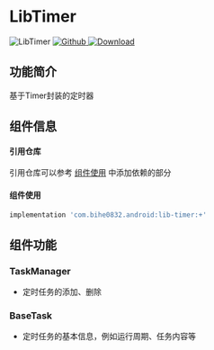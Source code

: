 # LibTimer

![LibTimer](https://img.shields.io/badge/AndroidAppFactory-LibTimer-brightgreen)
[ ![Github](https://img.shields.io/badge/Github-LibTimer-brightgreen?style=social) ](https://github.com/bihe0832/AndroidAppFactory/tree/master/LibTimer)
[ ![Download](https://api.bintray.com/packages/bihe0832/android/lib-timer/images/download.svg) ](https://bintray.com/bihe0832/android/lib-timer/_latestVersion)

## 功能简介

基于Timer封装的定时器

## 组件信息

#### 引用仓库

引用仓库可以参考 [组件使用](./../start.md) 中添加依赖的部分

#### 组件使用

```groovy
implementation 'com.bihe0832.android:lib-timer:+'
```

## 组件功能

### TaskManager

- 定时任务的添加、删除

### BaseTask

- 定时任务的基本信息，例如运行周期、任务内容等

